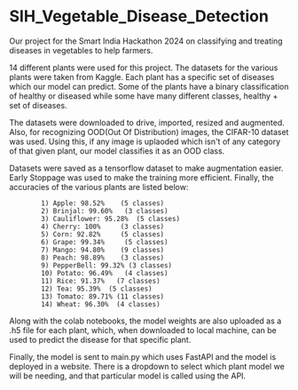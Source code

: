 # SIH_Vegetable_Disease_Detection
Our project for the Smart India Hackathon 2024 on classifying and treating diseases in vegetables to help farmers.

14 different plants were used for this project. The datasets for the various plants were taken from Kaggle. Each plant has a specific set of diseases which our model can predict. Some of the plants have a binary classification of healthy or diseased while some have many different classes, healthy + set of diseases.

The datasets were downloaded to drive, imported, resized and augmented. Also, for recognizing OOD(Out Of Distribution) images, the CIFAR-10 dataset was used. Using this, if any image is uplaoded which isn't of any category of that given plant, our model classifies it as an OOD class.

Datasets were saved as a tensorflow dataset to make augmentation easier. Early Stoppage was used to make the training more efficient.
Finally, the accuracies of the various plants are listed below:

            1) Apple: 98.52%    (5 classes)
            2) Brinjal: 99.60%   (3 classes)
            3) Cauliflower: 95.28%  (5 classes)
            4) Cherry: 100%     (3 classes)
            5) Corn: 92.82%     (5 classes)
            6) Grape: 99.34%     (5 classes)
            7) Mango: 94.80%    (9 classes)
            8) Peach: 98.89%    (3 classes)
            9) PepperBell: 99.32% (3 classes)
            10) Potato: 96.49%   (4 classes)
            11) Rice: 91.37%   (7 classes)
            12) Tea: 95.39%  (5 classes)
            13) Tomato: 89.71% (11 classes)
            14) Wheat: 96.30%  (4 classes)

Along with the colab notebooks, the model weights are also uploaded as a .h5 file for each plant, which, when downloaded to local machine, can be used to predict the disease for that specific plant.

Finally, the model is sent to main.py which uses FastAPI and the model is deployed in a website. There is a dropdown to select which plant model we will be needing, and that particular model is called using the API.
